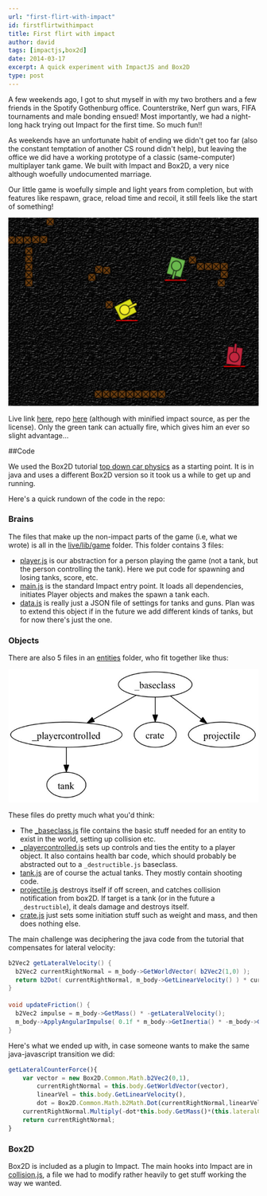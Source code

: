 ```yaml
---
url: "first-flirt-with-impact"
id: firstflirtwithimpact
title: First flirt with impact
author: david
tags: [impactjs,box2d]
date: 2014-03-17
excerpt: A quick experiment with ImpactJS and Box2D
type: post
---
```


A few weekends ago, I got to shut myself in with my two brothers and a few friends in the Spotify Gothenburg office. Counterstrike, Nerf gun wars, FIFA tournaments and male bonding ensued! Most importantly, we had a night-long hack trying out Impact for the first time. So much fun!!

As weekends have an unfortunate habit of ending we didn't get too far (also the constant temptation of another CS round didn't help), but leaving the office we did have a working prototype of a classic (same-computer) multiplayer tank game. We built with Impact and Box2D, a very nice although woefully undocumented marriage.

Our little game is woefully simple and light years from completion, but with features like respawn, grace, reload time and recoil, it still feels like the start of something!

![screenshot](./static/img/kratank.png)

Live link [here](http://krawaller.github.io/kratankpubl/live), repo [here](https://github.com/krawaller/kratankpubl) (although with minified impact source, as per the license). Only the green tank can actually fire, which gives him an ever so slight advantage...

##Code

We used the Box2D tutorial [top down car physics](https://www.iforce2d.net/b2dtut/top-down-car) as a starting point. It is in java and uses a different Box2D version so it took us a while to get up and running.

Here's a quick rundown of the code in the repo:

### Brains

The files that make up the non-impact parts of the game (i.e, what we wrote) is all in the [live/lib/game](https://github.com/krawaller/kratankpubl/tree/gh-pages/live/lib/game) folder. This folder contains 3 files:

*    [player.js](https://github.com/krawaller/kratankpubl/blob/gh-pages/live/lib/game/player.js) is our abstraction for a person playing the game (not a tank, but the person controlling the tank). Here we put code for spawning and losing tanks, score, etc.
*    [main.js](https://github.com/krawaller/kratankpubl/blob/gh-pages/live/lib/game/main.js) is the standard Impact entry point. It loads all dependencies, initiates Player objects and makes the spawn a tank each.
*    [data.js](https://github.com/krawaller/kratankpubl/blob/gh-pages/live/lib/game/data.js) is really just a JSON file of settings for tanks and guns. Plan was to extend this object if in the future we add different kinds of tanks, but for now there's just the one.

### Objects

There are also 5 files in an [entities](https://github.com/krawaller/kratankpubl/tree/gh-pages/live/lib/game/entities) folder, who fit together like thus:

![diagram](./static/img/kratankentities.jpg)

These files do pretty much what you'd think:

*    The [_baseclass.js](https://github.com/krawaller/kratankpubl/blob/gh-pages/live/lib/game/entities/_baseclass.js) file contains the basic stuff needed for an entity to exist in the world, setting up collision etc.
*    [_playercontrolled.js](https://github.com/krawaller/kratankpubl/blob/gh-pages/live/lib/game/entities/_playercontrolled.js) sets up controls and ties the entity to a player object. It also contains health bar code, which should probably be abstracted out to a `_destructible.js` baseclass.
*    [tank.js](https://github.com/krawaller/kratankpubl/blob/gh-pages/live/lib/game/entities/tank.js) are of course the actual tanks. They mostly contain shooting code.
*    [projectile.js](https://github.com/krawaller/kratankpubl/blob/gh-pages/live/lib/game/entities/projectile.js) destroys itself if off screen, and catches collision notification from box2D. If target is a tank (or in the future a `_destructible`), it deals damage and destroys itself.
*    [crate.js](https://github.com/krawaller/kratankpubl/blob/gh-pages/live/lib/game/entities/crate.js) just sets some initiation stuff such as weight and mass, and then does nothing else.

The main challenge was deciphering the java code from the tutorial that compensates for lateral velocity:

```java
b2Vec2 getLateralVelocity() {
  b2Vec2 currentRightNormal = m_body->GetWorldVector( b2Vec2(1,0) );
  return b2Dot( currentRightNormal, m_body->GetLinearVelocity() ) * currentRightNormal;
}

void updateFriction() {
  b2Vec2 impulse = m_body->GetMass() * -getLateralVelocity();
  m_body->ApplyAngularImpulse( 0.1f * m_body->GetInertia() * -m_body->GetAngularVelocity() );
}
```

Here's what we ended up with, in case someone wants to make the same java-javascript transition we did:

```javascript
getLateralCounterForce(){
    var vector = new Box2D.Common.Math.b2Vec2(0,1),
        currentRightNormal = this.body.GetWorldVector(vector),
        linearVel = this.body.GetLinearVelocity(),
        dot = Box2D.Common.Math.b2Math.Dot(currentRightNormal,linearVel);
    currentRightNormal.Multiply(-dot*this.body.GetMass()*(this.lateralCounterForceFactor||1));
    return currentRightNormal;
}
```

### Box2D

Box2D is included as a plugin to Impact. The main hooks into Impact are in [collision.js](https://github.com/krawaller/kratankpubl/blob/gh-pages/live/lib/plugins/box2d/collision.js), a file we had to 
modify rather heavily to get stuff working the way we wanted.

